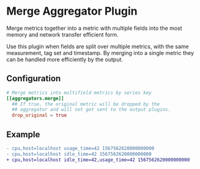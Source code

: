 # Merge Aggregator Plugin

Merge metrics together into a metric with multiple fields into the most memory
and network transfer efficient form.

Use this plugin when fields are split over multiple metrics, with the same
measurement, tag set and timestamp.  By merging into a single metric they can
be handled more efficiently by the output.

## Configuration

```toml @sample.conf
# Merge metrics into multifield metrics by series key
[[aggregators.merge]]
  ## If true, the original metric will be dropped by the
  ## aggregator and will not get sent to the output plugins.
  drop_original = true
```

## Example

```diff
- cpu,host=localhost usage_time=42 1567562620000000000
- cpu,host=localhost idle_time=42 1567562620000000000
+ cpu,host=localhost idle_time=42,usage_time=42 1567562620000000000
```
